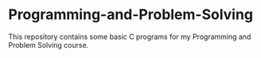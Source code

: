 # Programming-and-Problem-Solving
This repository contains some basic C programs for my Programming and Problem Solving course.
